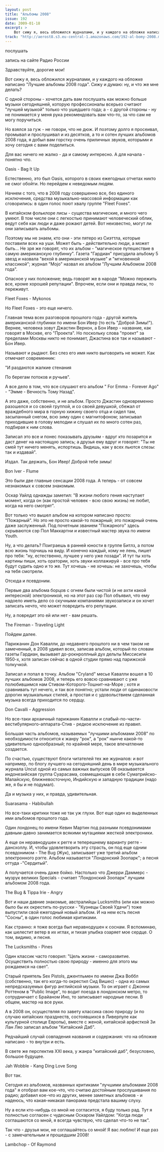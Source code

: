 ```yaml
---
layout: post
title: "Альбомы 2008"
issue: 192
date: 2009-01-18
excerpt: >
    Вот сижу я, весь обложился журналами, и у каждого на обложке написано "Лучшие альбомы 2008 года". Cижу и думаю: ну, и что же мне делать?
track: "http://aerost8.s3.eu-central-1.amazonaws.com/192-al-bomy-2008.mp3"
---
```


послушать

запись на сайте Радио России

Здравствуйте, дорогие мои!

Вот сижу я, весь обложился журналами, и у каждого на обложке написано "Лучшие альбомы 2008 года". Cижу и думаю: ну, и что же мне делать?

С одной стороны - хочется дать вам послушать как можно больше музыки сегодняшней, которую профессионалы всерьез считают "лучшей музыкой" только что ушедшего года; а - с другой стороны - ну не понимается у меня рука рекомендовать вам что-то, за что сам не могу поручиться.

Но взялся за гуж - не говори, что не дюж. И поэтому долго я просеивал, промывал и прослушивал и из десятков, а то и сотен лучших альбомов 2008 года, я добыл вам горстку очень приличных звуков, которыми и хочу сегодня с вами поделиться.

Для вас ничего не жалко - да и самому интересно. А для начала - понятно что.

Oasis - Bag It Up

Естественно, это был Oasis, которого в своих ежегодных отчетах никто не смог обойти. Но перейдем к неведомым людям.

Начнем с того, что в 2008 году совершенно все, без единого исключения, средства музыкально-массовой информации как сговорились: в один голос поют хвалу группе "Fleet Foxes".

В китайском фольклоре лисы - существа магические, и много чего умеют. В том числе они с легкостью принимают человеческий облик, ведут себя как люди и даже рожают детей. Вот неизвестно, могут ли они записывать альбомы.

Поэтому мы не знаем, кто они - эти пятеро из Сиэттла, которые поставили всех на уши. Может быть - действительно люди, а может быть... Не зря же говорят, что их альбом - "магическое путешествие в самую американскую глубинку". Газета "Гардиан" присудила альбому 5 звезд и назвала "вехой в американской музыке" и "мгновенной классикой"; журнал "Mojo" назвал их альбом "Лучшим Альбомом 2008 года".

Опасное у них положение; ведь говорят же в народе "Можно пережить все, кроме хорошей репутации". Впрочем, если они и правда лисы, то переживут.

Fleet Foxes - Mykonos

Но Fleet Foxes - это еще ничего.

Главная тема всех разговоров прошлого года - другой житель американской глубинки по имени Бон Ивер (то есть "Доброй Зимы!"). Вернее, человека зовут Джастин Вернон, а Бон Ивер - название, как говорят в Москве, его "Проекта". Но поскольку слова "проект" за пределами Москвы никто не понимает, Джастина все так и называют - Бон Ивер.

Называют и рыдают. Без слез его имя никто выговорить не может. Как отмечает современник:

"И раздаются жалкие стенания

По берегам потоков и ручьев".

А все дело в том, что все слушают его альбом " For Emma - Forever Ago" - "Эмме - Вечность Тому Назад".

А это даже, собственно, и не альбом. Просто Джастин одновременно разошелся и со своей группой, и со своей девушкой, сбежал от враждебного мира в горную хижину своего отца и сидел там, засыпанный снегом, всю зиму один с магнитофоном; записывал приходившие в голову мелодии и слушал их по много сотен раз, подбирая к ним слова.

Записал это все и понес показывать друзьям - вдруг кто позарится и даст денег на настоящую запись; а друзья ему вдруг и говорят: "Ты не смей тут ничего менять, испортишь. Видишь, как у всех льются слезы: так и издавай".

Издал. Так держать, Бон Ивер! Доброй тебе зимы!

Bon Iver - Flume

Это были две главные сенсации 2008 года. А теперь - от совсем незнакомых к совсем знакомым.

Оскар Уайлд однажды заметил: "В жизни любого гения наступает момент, когда он (как простой человек - всю свою жизнь) не любит, когда на него смотрят".

Вот только что вышел альбом на котором написано просто: "Пожарный". Но это не просто какой-то пожарный; это пожарный очень даже заслуженный. Под почетным званием "Пожарного" здесь скрываются сэр Пол Маккартни и известный мастер звука по имени Youth.

Ну, а что делать? Поиграешь в ранней юности в группе Битлз, а потом всю жизнь торчишь на виду. И конечно каждый, кому не лень, пишет про тебя: "ну, естественно, лучшее у него уже позади". И тут ты хоть картины пиши, хоть оратории, хоть звуки коллажируй - все про тебя будут судить одно и то же. Тут хочешь - не хочешь: не захочешь, чтобы на тебя смотрели.

Отсюда и псевдоним.

Первые два альбома борцов с огнем были чистой (и не ахти какой интересной) электроникой, но на этот раз сэр Пол объявил, что ему надоело иметь дело со скучными компаниями звукозаписи и он хочет записать нечто, что может повредить его репутации.

Ну, а повредит это ей или нет - вам решать.

The Fireman - Traveling Light

Пойдем далее.

Парижанин Дон Кавалли, до недавнего прошлого ни в чем таком не замеченный, в 2008 удивил всех, записав альбом, который по словам газеты Гардиан, вызывает до-рокнроллный дух дельты Миссисипи 1950-х, хотя записан сейчас в одной студии прямо над парижской толкучкой.

Записал и попал в точку. Альбом "Cryland" месье Кавалли вошел в 10 лучших альбомов 2008, и теперь его вовсю сравнивают с уже полюбившимся нам Стивом-Которого-Тошнит-на-Море ; хотя и сравнивать тут нечего, и так все понятно; устали люди от одинаковости дорогих музыкальных стилей, а простая и с удовольствием сделанная музыка всегда приходится по сердцу.

Don Cavalli - Aggression

Но все-таки архаичный парижанин Кавалли и слабый-по-части-вестибулярного-аппарата-Стив - редкое исключение из правил.

Большая часть альбомов, называемых "лучшими альбомами 2008" по необходимости относится к жанру "рок", а "рок" нынче какой-то удивительно однообразный; по крайней мере, такое впечатление создается.

По счастью, существуют блоги читателей тех же журналов: и вот например, по блогу лучшего на сегодняшний день в мире музыкального журнала Uncut одной из самых важных выпусков 08 оказывается индонезийская группа Суарасама, совмещающая в себе Суматрийско-Малайскую, ближневосточную, Индийскую и западную традиции (надо же, я бы и не подумал).

Да и музыка у них, и правда, удивительная.

Suarasama - Habibullah

Но все-таки критики тоже не так уж глухи. Вот еще один из выделенных ими альбомов прошлого года.

Один лондонец по имени Кевин Мартин под разными псевдонимами давным-давно занимается всякими мутациями жесткой электроники.

А еще он неравнодушен к регге и теперешнему варианту регге - дансхоллу. И, чтобы удовлетворить эту страсть, он под еще одним псевдонимом - The Bug (Жук), записывает уже третий альбом электронного рэгге. Альбом называется "Лондонский Зоопарк"; а песня оттуда -"Сердитый".

А получается очень даже бойко. Настолько что Джерри Даммерс - музрук великих Specials - считает "Лондонский Зоопарк" лучшим альбомом 2008 года.

The Bug & Tippa Irie - Angry

Вот и наши давние знакомые, австралийцы Lucksmiths (или как можно было бы их окрестить по-русски - "Кузнецы Своей Удачи") тоже выпустили свой ежегодный новый альбом. И на нем есть песня "Сосны", в один голос любимая критиками.

Как странно: я тоже всегда был неравнодушен к соснам. Я вспоминаю, как шелестит ветер в их иглах, и тихая улыбка озаряет мое сердце. О том, видимо, и песня.

The Lucksmiths - Pines

Один классик часто говорил: "Цель жизни - саморазвитие. Осуществить полностью свою природу - именно для этого мы рождаемся на свет".

Старый приятель Sex Pistols, джентльмен по имени Джа Воббл (собственно, так его когда-то окрестил Сид Вишес) - одна из самых непредсказуемых фигур английской музыки. То он играет с Джонни Роттеном в "Public Image", то водит поезда в лондонском метро, то сотрудничает с Брайаном Ино, то записывает народные песни. В общем, мастер на все руки.

А в 2008 он, осуществляя по завету классика свою природу (и по случаю китайских празднеств, состоявшихся в Ливерпуле как культурной столице Европы), вместе с женой, китайской арфисткой Зи Лан Ляо записал альбом "Китайский Даб".

Редчайший случай совпадения названия и содержания: что на обложке написано - то внутри и есть.

В свете же перспектив XXI века, у жанра "китайский даб", безусловно, большое будущее.

Jah Wobble - Kang Ding Love Song

Вот так.

Сегодня из альбомов, названных критиками "лучшими альбомами 2008 года" я отобрал вам кое-что, что считаю достойным прослушивания по радио; добавил кое-что из других, менее заметных альбомов - и надеюсь, что какая-никакая панорама предстала вашиму слуху.

Ну а если кто-нибудь со мной не согласится, я буду только рад. Тут я полностью согласен с чудесным Оскаром Уайлдом: "Когда люди соглашаются со мной, я всегда чувствую, что сделал что-то не так".

Так что - друзья мои, не соглашайтесь со мной! Я вас люблю! И еще раз - с замечательным и прошедшим 2008!

Lambchop - Of Raymond
